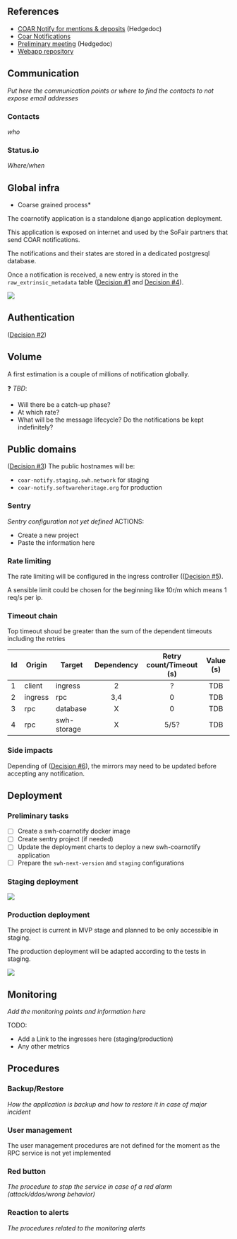 ## References
- [COAR Notify for mentions & deposits](https://hedgedoc.softwareheritage.org/_Qoakmg3TouIW1z8RP2CXw#) (Hedgedoc)
- [Coar Notifications](https://coar-notify.net/)
- [Preliminary meeting](https://hedgedoc.softwareheritage.org/QK2_RFhbT4i99kk5XvBS6A?both) (Hedgedoc)
- [Webapp repository](https://gitlab.softwareheritage.org/swh/devel/swh-coarnotify)

## Communication

*Put here the communication points or where to find the contacts to not expose email addresses*

### Contacts

*who*

### Status.io

*Where/when*

## Global infra

* Coarse grained process*
 
The coarnotify application is a standalone django application deployment.

This application is exposed on internet and used by the SoFair partners that send COAR notifications.

The notifications and their states are stored in a dedicated postgresql database.

Once a notification is received, a new entry is stored in the `raw_extrinsic_metadata` table ([Decision #1](../.../../../decisions/SoftwareHeritage/coarnotify-rpc#1) and [Decision #4](../.../../../decisions/SoftwareHeritage/coarnotify-rpc#4)).

![](embed:coarnotify_infra)

## Authentication

([Decision #2](../.../../../decisions/SoftwareHeritage/coarnotify-rpc#2))

## Volume

A first estimation is a couple of millions of notification globally.

:question: *TBD*:
- Will there be a catch-up phase?
- At which rate?
- What will be the message lifecycle? Do the notifications be kept indefinitely?

## Public domains

([Decision #3](../.../../../decisions/SoftwareHeritage/coarnotify-rpc#3))
The public hostnames will be:
- `coar-notify.staging.swh.network` for staging
- `coar-notify.softwareheritage.org` for production

### Sentry

*Sentry configuration not yet defined*
ACTIONS:
- Create a new project
- Paste the information here

### Rate limiting

The rate limiting will be configured in the ingress controller (([Decision #5](../.../../../decisions/SoftwareHeritage/coarnotify-rpc#5)).

A sensible limit could be chosen for the beginning like 10r/m which means 1 req/s per ip.

### Timeout chain

Top timeout shoud be greater than the sum of the dependent timeouts including the retries

| Id  | Origin  | Target      | Dependency | Retry count/Timeout (s) | Value (s) |
| --- | ------- | ----------- | :--------: | :---------------------: | :-------: |
| 1   | client  | ingress     |     2      |            ?            |    TDB    |
| 2   | ingress | rpc         |    3,4     |            0            |    TDB    |
| 3   | rpc     | database    |     X      |            0            |    TDB    |
| 4   | rpc     | swh-storage |     X      |          5/5?           |    TDB    |

### Side impacts

Depending of ([Decision #6](../.../../../decisions/SoftwareHeritage/coarnotify-rpc#6)), the mirrors may need to be updated before accepting any notification.

## Deployment

### Preliminary tasks
- [ ] Create a swh-coarnotify docker image
- [ ] Create sentry project (if needed)
- [ ] Update the deployment charts to deploy a new swh-coarnotify application
- [ ] Prepare the `swh-next-version` and `staging` configurations

### Staging deployment

![](embed:staging_coarnotify_deployment)

### Production deployment

The project is current in MVP stage and planned to be only accessible in staging.

The production deployment will be adapted according to the tests in staging.

![](embed:production_coarnotify_deployment)

## Monitoring

*Add the monitoring points and information here*

TODO:
- Add a Link to the ingresses here (staging/production)
- Any other metrics

## Procedures

### Backup/Restore

*How the application is backup and how to restore it in case of major incident*

### User management

The user management procedures are not defined for the moment as the RPC service is not yet implemented

### Red button

*The procedure to stop the service in case of a red alarm (attack/ddos/wrong behavior)*

### Reaction to alerts

*The procedures related to the monitoring alerts*